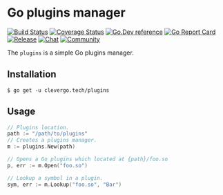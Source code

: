 # Go plugins manager
[![Build Status](https://img.shields.io/travis/clevergo/plugins?style=flat-square)](https://travis-ci.org/clevergo/plugins)
[![Coverage Status](https://img.shields.io/coveralls/github/clevergo/plugins?style=flat-square)](https://coveralls.io/github/clevergo/plugins)
[![Go.Dev reference](https://img.shields.io/badge/go.dev-reference-blue?logo=go&logoColor=white&style=flat-square)](https://pkg.go.dev/clevergo.tech/plugins?tab=doc)
[![Go Report Card](https://goreportcard.com/badge/github.com/clevergo/plugins?style=flat-square)](https://goreportcard.com/report/github.com/clevergo/plugins)
[![Release](https://img.shields.io/github/release/clevergo/plugins.svg?style=flat-square)](https://github.com/clevergo/plugins/releases)
[![Chat](https://img.shields.io/badge/chat-telegram-blue?style=flat-square)](https://t.me/clevergotech)
[![Community](https://img.shields.io/badge/community-forum-blue?style=flat-square&color=orange)](https://forum.clevergo.tech)

The `plugins` is a simple Go plugins manager.

## Installation

```shell
$ go get -u clevergo.tech/plugins
```

## Usage

```go
// Plugins location.
path := "/path/to/plugins"
// Creates a plugins manager.
m := plugins.New(path)

// Opens a Go plugins which located at {path}/foo.so
p, err := m.Open("foo.so")

// Lookup a symbol in a plugin.
sym, err := m.Lookup("foo.so", "Bar")
```

